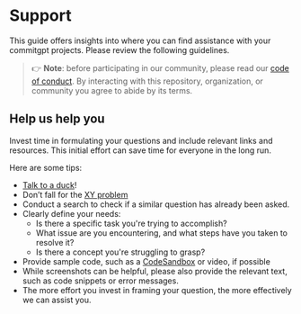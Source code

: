 # Support

This guide offers insights into where you can find assistance with your commitgpt projects. Please review the following guidelines.

> 👉 **Note**: before participating in our community, please read our
> [code of conduct](CODE_OF_CONDUCT.md).
> By interacting with this repository, organization, or community you agree to
> abide by its terms.

## Help us help you

Invest time in formulating your questions and include relevant links and resources. This initial effort can save time for everyone in the long run.

Here are some tips:

- [Talk to a duck](https://rubberduckdebugging.com)!
- Don’t fall for the [XY problem](https://meta.stackexchange.com/questions/66377/what-is-the-xy-problem/66378#66378)
- Conduct a search to check if a similar question has already been asked.
- Clearly define your needs:
  - Is there a specific task you're trying to accomplish?
  - What issue are you encountering, and what steps have you taken to resolve it?
  - Is there a concept you're struggling to grasp?
- Provide sample code, such as a [CodeSandbox](https://codesandbox.io) or video, if possible
- While screenshots can be helpful, please also provide the relevant text, such as code snippets or error messages.
- The more effort you invest in framing your question, the more effectively we can assist you.
